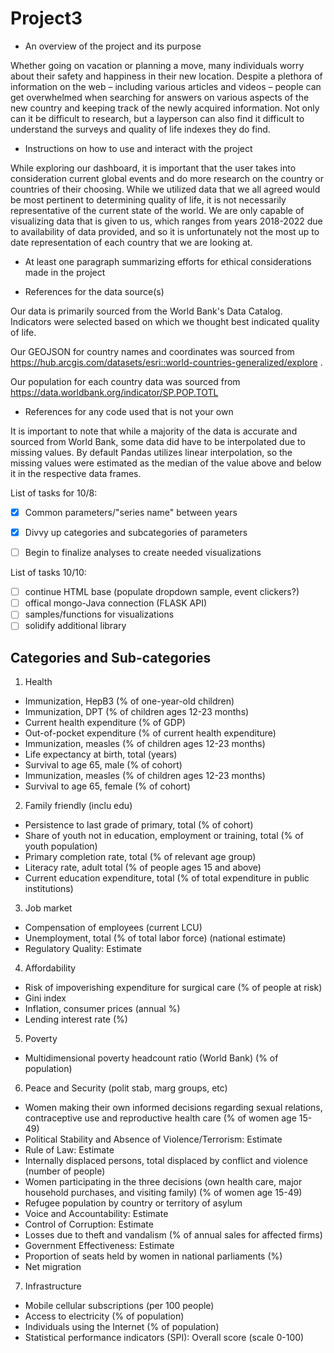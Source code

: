 # Project3
- An overview of the project and its purpose

Whether going on vacation or planning a move, many individuals worry about their safety and happiness in their new location. Despite a plethora of information on the web – including various articles and videos – people can get overwhelmed when searching for answers on various aspects of the new country and keeping track of the newly acquired information. Not only can it be difficult to research, but a layperson can also find it difficult to understand the surveys and quality of life indexes they do find.

- Instructions on how to use and interact with the project

While exploring our dashboard, it is important that the user takes into consideration current global events and do more research on the country or countries of their choosing. While we utilized data that we all agreed would be most pertinent to determining quality of life, it is not necessarily representative of the current state of the world. We are only capable of visualizing data that is given to us, which ranges from years 2018-2022 due to availability of data provided, and so it is unfortunately not the most up to date representation of each country that we are looking at.

- At least one paragraph summarizing efforts for ethical considerations made in the project

- References for the data source(s)
  
Our data is primarily sourced from the World Bank's Data Catalog. Indicators were selected based on which we thought best indicated quality of life.

Our GEOJSON for country names and coordinates was sourced from https://hub.arcgis.com/datasets/esri::world-countries-generalized/explore .

Our population for each country data was sourced from https://data.worldbank.org/indicator/SP.POP.TOTL

- References for any code used that is not your own

It is important to note that while a majority of the data is accurate and sourced from World Bank, some data did have to be interpolated due to missing values. By default Pandas utilizes linear interpolation, so the missing values were estimated as the median of the value above and below it in the respective data frames.

List of tasks for 10/8:

- [x] Common parameters/"series name" between years

- [x] Divvy up categories and subcategories of parameters

- [ ] Begin to finalize analyses to create needed visualizations

List of tasks 10/10:
- [ ] continue HTML base (populate dropdown sample, event clickers?)
- [ ] offical mongo-Java connection (FLASK API)
- [ ] samples/functions for visualizations
- [ ] solidify additional library

## Categories and Sub-categories
1. Health
- Immunization, HepB3 (% of one-year-old children)
- Immunization, DPT (% of children ages 12-23 months)
- Current health expenditure (% of GDP)
- Out-of-pocket expenditure (% of current health expenditure)
- Immunization, measles (% of children ages 12-23 months)
- Life expectancy at birth, total (years)
- Survival to age 65, male (% of cohort)
- Immunization, measles (% of children ages 12-23 months)
- Survival to age 65, female (% of cohort)
2. Family friendly (inclu edu)
- Persistence to last grade of primary, total (% of cohort)
- Share of youth not in education, employment or training, total (% of youth population)
- Primary completion rate, total (% of relevant age group)
- Literacy rate, adult total (% of people ages 15 and above)
- Current education expenditure, total (% of total expenditure in public institutions)
3. Job market
- Compensation of employees (current LCU)
- Unemployment, total (% of total labor force) (national estimate)
- Regulatory Quality: Estimate
4. Affordability
- Risk of impoverishing expenditure for surgical care (% of people at risk)
- Gini index
- Inflation, consumer prices (annual %)
- Lending interest rate (%)
5. Poverty
- Multidimensional poverty headcount ratio (World Bank) (% of population)
6. Peace and Security (polit stab, marg groups, etc)
- Women making their own informed decisions regarding sexual relations, contraceptive use and reproductive health care (% of women age 15-49)
- Political Stability and Absence of Violence/Terrorism: Estimate
- Rule of Law: Estimate
- Internally displaced persons, total displaced by conflict and violence (number of people)
- Women participating in the three decisions (own health care, major household purchases, and visiting family) (% of women age 15-49)
- Refugee population by country or territory of asylum
- Voice and Accountability: Estimate
- Control of Corruption: Estimate
- Losses due to theft and vandalism (% of annual sales for affected firms)
- Government Effectiveness: Estimate
- Proportion of seats held by women in national parliaments (%)
- Net migration
7. Infrastructure 
- Mobile cellular subscriptions (per 100 people)
- Access to electricity (% of population)
- Individuals using the Internet (% of population)
- Statistical performance indicators (SPI): Overall score (scale 0-100)
